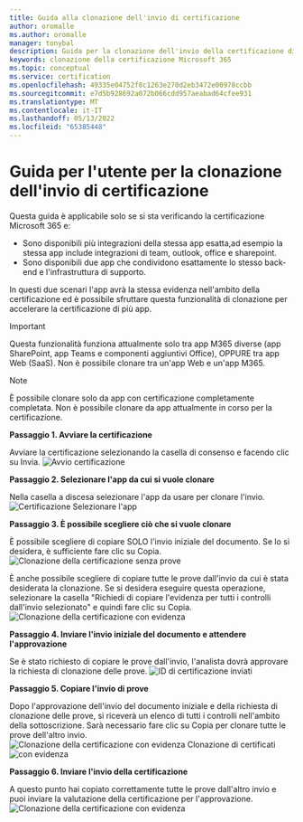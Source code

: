 ```yaml
---
title: Guida alla clonazione dell'invio di certificazione
author: oromalle
ms.author: oromalle
manager: tonybal
description: Guida per la clonazione dell'invio della certificazione di Microsoft 365
keywords: clonazione della certificazione Microsoft 365
ms.topic: conceptual
ms.service: certification
ms.openlocfilehash: 49335e04752f8c1263e270d2eb3472e00978ccbb
ms.sourcegitcommit: e7d5b928692a072b066cdd957aeabad64cfee931
ms.translationtype: MT
ms.contentlocale: it-IT
ms.lasthandoff: 05/13/2022
ms.locfileid: "65385448"
---
```

# <a name="certification-submission-cloning-user-guide"></a>Guida per l'utente per la clonazione dell'invio di certificazione
Questa guida è applicabile solo se si sta verificando la certificazione Microsoft 365 e:
- Sono disponibili più integrazioni della stessa app esatta,ad esempio la stessa app include integrazioni di team, outlook, office e sharepoint.
- Sono disponibili due app che condividono esattamente lo stesso back-end e l'infrastruttura di supporto. 

In questi due scenari l'app avrà la stessa evidenza nell'ambito della certificazione ed è possibile sfruttare questa funzionalità di clonazione per accelerare la certificazione di più app. 

>[!IMPORTANT]
>Questa funzionalità funziona attualmente solo tra app M365 diverse (app SharePoint, app Teams e componenti aggiuntivi Office), OPPURE tra app Web (SaaS). Non è possibile clonare tra un'app Web e un'app M365.

>[!NOTE]
>È possibile clonare solo da app con certificazione completamente completata. Non è possibile clonare da app attualmente in corso per la certificazione.

**Passaggio 1. Avviare la certificazione**

Avviare la certificazione selezionando la casella di consenso e facendo clic su Invia.
![Avvio certificazione](../media/CertStartConsent.png)


**Passaggio 2. Selezionare l'app da cui si vuole clonare**

Nella casella a discesa selezionare l'app da usare per clonare l'invio.
![Certificazione Selezionare l'app](../media/CertSelectApp.png)


**Passaggio 3. È possibile scegliere ciò che si vuole clonare**

È possibile scegliere di copiare SOLO l'invio iniziale del documento. Se lo si desidera, è sufficiente fare clic su Copia.
![Clonazione della certificazione senza prove](../media/CertCloneNoEvidence.png)

È anche possibile scegliere di copiare tutte le prove dall'invio da cui è stata desiderata la clonazione. Se si desidera eseguire questa operazione, selezionare la casella "Richiedi di copiare l'evidenza per tutti i controlli dall'invio selezionato" e quindi fare clic su Copia.
![Clonazione della certificazione con evidenza](../media/CertCloneWithEvidence.png)


**Passaggio 4. Inviare l'invio iniziale del documento e attendere l'approvazione**

Se è stato richiesto di copiare le prove dall'invio, l'analista dovrà approvare la richiesta di clonazione delle prove.
![ID di certificazione inviati](../media/IDSSubmitted.png)


**Passaggio 5. Copiare l'invio di prove**

Dopo l'approvazione dell'invio del documento iniziale e della richiesta di clonazione delle prove, si riceverà un elenco di tutti i controlli nell'ambito della sottoscrizione. Sarà necessario fare clic su Copia per clonare tutte le prove dell'altro invio.
![Clonazione della certificazione con evidenza Clonazione di certificati](../media/CertCloneApproved.png)
![ con evidenza](../media/CertCloneApprovedCopied.png)


**Passaggio 6. Inviare l'invio della certificazione**

A questo punto hai copiato correttamente tutte le prove dall'altro invio e puoi inviare la valutazione della certificazione per l'approvazione.
![Clonazione della certificazione con evidenza](../media/CertCloneApprovedCopiedSubmit.png)
